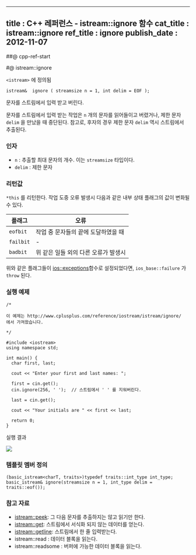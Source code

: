 ----------------
title : C++ 레퍼런스 - istream::ignore 함수
cat_title :  istream::ignore
ref_title : ignore
publish_date : 2012-11-07
--------------

##@ cpp-ref-start

#@ istream::ignore

`<istream>` 에 정의됨

```info-format
istream&  ignore ( streamsize n = 1, int delim = EOF );
```

문자를 스트림에서 입력 받고 버린다.


문자를 스트림에서 입력 받는 작업은 `n` 개의 문자를 읽어들이고 버렸거나, 제한 문자 `delim` 을 만났을 때 중단된다. 참고로, 후자의 경우 제한 문자 `delim` 역시 스트림에서 추출된다.

###  인자

* `n` : 추출할 최대 문자의 개수. 이는 `streamsize` 타입이다.
* `delim` : 제한 문자

###  리턴값


`*this` 를 리턴한다.
작업 도중 오류 발생시 다음과 같은 내부 상태 플래그의 값이 변화될 수 있다.

|플래그|오류|
|-----|----|
|`eofbit`|작업 중 문자들의 끝에 도달하였을 때|
|`failbit`| -|
|`badbit`|위 같은 일들 외의 다른 오류가 발생시|



위와 같은 플래그들이 [ios::exceptions](http://itguru.tistory.com/150)함수로 설정되었다면, `ios_base::failure` 가 `throw` 된다.


###  실행 예제





```cpp-formatted
/*

이 예제는 http://www.cplusplus.com/reference/iostream/istream/ignore/ 
에서 가져왔습니다.

*/

#include <iostream>
using namespace std;

int main() {
  char first, last;

  cout << "Enter your first and last names: ";

  first = cin.get();
  cin.ignore(256, ' ');  // 스트림에서 ' ' 를 지워버린다.

  last = cin.get();

  cout << "Your initials are " << first << last;

  return 0;
}
```

실행 결과

![](http://img1.daumcdn.net/thumb/R1920x0/?fname=http%3A%2F%2Fcfile29.uf.tistory.com%2Fimage%2F01016F33509A678D2D4CCE)


###  템플릿 멤버 정의


```cpp-formatted
(basic_istream<charT, traits>)typedef traits::int_type int_type;
basic_istream& ignore(streamsize n = 1, int_type delim = traits::eof());
```

###  참고 자료

*  [istream::peek](http://itguru.tistory.com/194): 그 다음 문자를 추출하지는 않고 읽기만 한다.
*  [istream::get](http://itguru.tistory.com/191): 스트림에서 서식화 되지 않는 데이터를 얻는다.
*  [istream::getline](http://itguru.tistory.com/149): 스트림에서 한 줄 입력받는다.
* istream::read : 데이터 블록을 읽는다.
* istream::readsome : 버퍼에 가능한 데이터 블록을 읽는다.